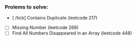
### Prolems to solve:
- [ /tick] Contains Duplicate (leetcode 217)
- [ ] Missing Number (leetcode 268)
- [ ] Find All Numbers Disappeared in an Array (leetcode 448)
